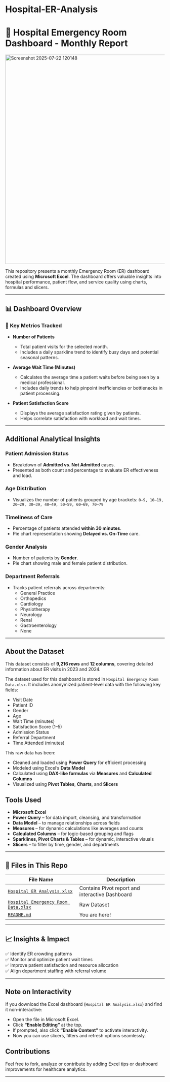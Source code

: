 # Hospital-ER-Analysis

# 🏥 Hospital Emergency Room Dashboard - Monthly Report

<img width="1795" height="659" alt="Screenshot 2025-07-22 120148" src="https://github.com/user-attachments/assets/7d34e9d8-2bbb-4f94-8fda-e3edf204fab0" />


This repository presents a monthly Emergency Room (ER) dashboard created using **Microsoft Excel**. The dashboard offers valuable insights into hospital performance, patient flow, and service quality using charts, formulas and slicers.

---

## 📊 Dashboard Overview

### 📌 Key Metrics Tracked

- **Number of Patients**
  - Total patient visits for the selected month.
  - Includes a daily sparkline trend to identify busy days and potential seasonal patterns.

- **Average Wait Time (Minutes)**
  - Calculates the average time a patient waits before being seen by a medical professional.
  - Includes daily trends to help pinpoint inefficiencies or bottlenecks in patient processing.

- **Patient Satisfaction Score**
  - Displays the average satisfaction rating given by patients.
  - Helps correlate satisfaction with workload and wait times.

---

## Additional Analytical Insights

### Patient Admission Status
- Breakdown of **Admitted vs. Not Admitted** cases.
- Presented as both count and percentage to evaluate ER effectiveness and load.

### Age Distribution
- Visualizes the number of patients grouped by age brackets:
  `0–9, 10–19, 20–29, 30–39, 40–49, 50–59, 60–69, 70–79`

### Timeliness of Care
- Percentage of patients attended **within 30 minutes**.
- Pie chart representation showing **Delayed vs. On-Time** care.

### Gender Analysis
- Number of patients by **Gender**.
- Pie chart showing male and female patient distribution.

### Department Referrals
- Tracks patient referrals across departments:
  - General Practice
  - Orthopedics
  - Cardiology
  - Physiotherapy
  - Neurology
  - Renal
  - Gastroenterology
  - None

---
## About the Dataset

This dataset consists of **9,216 rows** and **12 columns**, covering detailed information about ER visits in 2023 and 2024.

The dataset used for this dashboard is stored in `Hospital Emergency Room Data.xlsx`. It includes anonymized patient-level data with the following key fields:

- Visit Date
- Patient ID
- Gender
- Age
- Wait Time (minutes)
- Satisfaction Score (1–5)
- Admission Status
- Referral Department
- Time Attended (minutes)

This raw data has been:
- Cleaned and loaded using **Power Query** for efficient processing
- Modeled using Excel’s **Data Model**
- Calculated using **DAX-like formulas** via **Measures** and **Calculated Columns**
- Visualized using **Pivot Tables**, **Charts**, and **Slicers**

##  Tools Used
- **Microsoft Excel**
- **Power Query** – for data import, cleansing, and transformation
- **Data Model** – to manage relationships across fields
- **Measures** – for dynamic calculations like averages and counts
- **Calculated Columns** – for logic-based grouping and flags
- **Sparklines, Pivot Charts & Tables** – for dynamic, interactive visuals
- **Slicers** – to filter by time, gender, and departments

---

## 📁 Files in This Repo


| File Name | Description |
|-----------|-------------|
| [`Hospital ER Analysis.xlsx`](./Hospital%20ER%20Analysis.xlsx) | Contains Pivot report and interactive Dashboard |
| [`Hospital Emergency Room Data.xlsx`](./Hospital%20Emergency%20Room%20Data.xlsx) | Raw Dataset |
| [`README.md`](./README.md) | You are here! |


---

## 📈 Insights & Impact

✅ Identify ER crowding patterns  
✅ Monitor and optimize patient wait times  
✅ Improve patient satisfaction and resource allocation  
✅ Align department staffing with referral volume

---


## Note on Interactivity

If you download the Excel dashboard (`Hospital ER Analysis.xlsx`) and find it non-interactive:

- Open the file in Microsoft Excel.
- Click **“Enable Editing”** at the top.
- If prompted, also click **“Enable Content”** to activate interactivity.
- Now you can use slicers, filters and refresh options seamlessly.

## Contributions

Feel free to fork, analyze or contribute by adding Excel tips or dashboard improvements for healthcare analytics.

---

